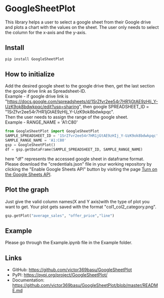 # GoogleSheetPlot
This library helps a user to select a google sheet from their Google drive and plots a chart with the values on the sheet. The user only needs to select the column for the x-axis and the y-axis.
<br>
## Install
``` python
pip install GoogleSheetPlot
```
## How to initialize
Add the desired google sheet to the google drive then, get the last section the google drive link as Spreadsheet-ID.
<br>
Example - if google drive link is "https://docs.google.com/spreadsheets/d/1SrZfvr2ee54r7HR1jGtAE9zHIj_Y-UzK9ok8bdwkpqc/edit?usp=sharing", then google SPREADSHEET_ID = "1SrZfvr2ee54r7HR1jGtAE9zHIj_Y-UzK9ok8bdwkpqc".
<br>
Then the user needs to assign the range of the google sheet.
<br>
Example - RANGE_NAME = 'A1:C80'

``` python
from GoogleSheetPlot import GoogleSheetPlot
SAMPLE_SPREADSHEET_ID = '1SrZfvr2ee54r7HR1jGtAE9zHIj_Y-UzK9ok8bdwkpqc'
SAMPLE_RANGE_NAME = 'A1:C80'
gsp = GoogleSheetPlot()
df = gsp.getDataFrame(SAMPLE_SPREADSHEET_ID, SAMPLE_RANGE_NAME)
```
here "df" represents the accessed google sheet in dataframe format.
<br>
Please download the "credentials.json" file in your working repository by clicking the "Enable Google Sheets API" button
by visiting the page [Turn on the Google Sheets API](https://developers.google.com/sheets/api/quickstart/python#step_1_turn_on_the).
## Plot the graph
Just give the valid column names(X and Y axis)with the type of plot you want to get.
Your plot gets saved with the format "col1_col2_category.png".
``` python
gsp.getPlot("average_sales", "offer_price","line")
```
## Example
Please go through the Example.ipynb file in the Example folder.

## Links
- GitHub: https://github.com/victor369basu/GoogleSheetPlot
- PyPI: https://pypi.org/project/GoogleSheetPlot/
- Documentation: https://github.com/victor369basu/GoogleSheetPlot/blob/master/README.md
